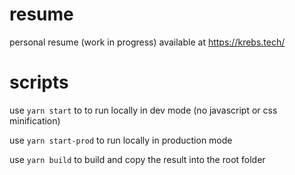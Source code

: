 # resume
personal resume (work in progress) available at https://krebs.tech/

# scripts
use `yarn start` to to run locally in dev mode (no javascript or css minification)

use `yarn start-prod` to run locally in production mode

use `yarn build` to build and copy the result into the root folder
